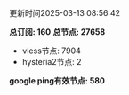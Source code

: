 更新时间2025-03-13 08:56:42

**总订阅: 160**
**总节点: 27658**
- vless节点: 7904
- hysteria2节点: 2

**google ping有效节点: 580**
